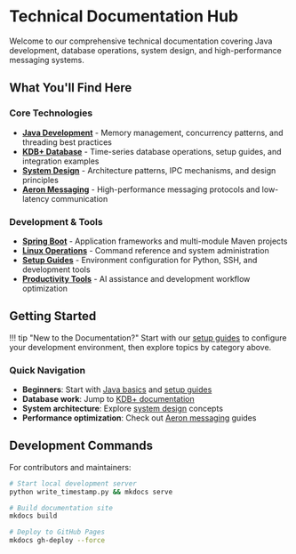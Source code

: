# Technical Documentation Hub

Welcome to our comprehensive technical documentation covering Java development, database operations, system design, and high-performance messaging systems.

## What You'll Find Here

### Core Technologies
- **[Java Development](/java/)** - Memory management, concurrency patterns, and threading best practices
- **[KDB+ Database](/kdb/)** - Time-series database operations, setup guides, and integration examples  
- **[System Design](/system_design/)** - Architecture patterns, IPC mechanisms, and design principles
- **[Aeron Messaging](/aeron/)** - High-performance messaging protocols and low-latency communication

### Development & Tools
- **[Spring Boot](/spring-boot/)** - Application frameworks and multi-module Maven projects
- **[Linux Operations](/linux/)** - Command reference and system administration
- **[Setup Guides](/setup/)** - Environment configuration for Python, SSH, and development tools
- **[Productivity Tools](/claude/)** - AI assistance and development workflow optimization

## Getting Started

!!! tip "New to the Documentation?"
    Start with our [setup guides](/setup/) to configure your development environment, then explore topics by category above.

### Quick Navigation
- **Beginners**: Start with [Java basics](/java/) and [setup guides](/setup/)
- **Database work**: Jump to [KDB+ documentation](/kdb/) 
- **System architecture**: Explore [system design](/system_design/) concepts
- **Performance optimization**: Check out [Aeron messaging](/aeron/) guides

## Development Commands

For contributors and maintainers:

```bash
# Start local development server
python write_timestamp.py && mkdocs serve

# Build documentation site  
mkdocs build

# Deploy to GitHub Pages
mkdocs gh-deploy --force
``` 